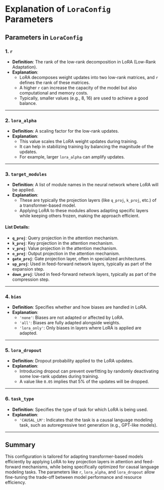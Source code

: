 # Explanation of `LoraConfig` Parameters

## Parameters in `LoraConfig`

### 1. `r`

- **Definition**: The rank of the low-rank decomposition in LoRA (Low-Rank Adaptation).
- **Explanation**:
  - LoRA decomposes weight updates into two low-rank matrices, and `r` defines the rank of these matrices.
  - A higher `r` can increase the capacity of the model but also computational and memory costs.
  - Typically, smaller values (e.g., 8, 16) are used to achieve a good balance.

---

### 2. `lora_alpha`

- **Definition**: A scaling factor for the low-rank updates.
- **Explanation**:
  - This value scales the LoRA weight updates during training.
  - It can help in stabilizing training by balancing the magnitude of the updates.
  - For example, larger `lora_alpha` can amplify updates.

---

### 3. `target_modules`

- **Definition**: A list of module names in the neural network where LoRA will be applied.
- **Explanation**:
  - These are typically the projection layers (like `q_proj`, `k_proj`, etc.) of a transformer-based model.
  - Applying LoRA to these modules allows adapting specific layers while keeping others frozen, making the approach efficient.

#### List Details:

- **`q_proj`**: Query projection in the attention mechanism.
- **`k_proj`**: Key projection in the attention mechanism.
- **`v_proj`**: Value projection in the attention mechanism.
- **`o_proj`**: Output projection in the attention mechanism.
- **`gate_proj`**: Gate projection layer, often in specialized architectures.
- **`up_proj`**: Used in feed-forward network layers, typically as part of the expansion step.
- **`down_proj`**: Used in feed-forward network layers, typically as part of the compression step.

---

### 4. `bias`

- **Definition**: Specifies whether and how biases are handled in LoRA.
- **Explanation**:
  - `'none'`: Biases are not adapted or affected by LoRA.
  - `'all'`: Biases are fully adapted alongside weights.
  - `'lora_only'`: Only biases in layers where LoRA is applied are adapted.

---

### 5. `lora_dropout`

- **Definition**: Dropout probability applied to the LoRA updates.
- **Explanation**:
  - Introducing dropout can prevent overfitting by randomly deactivating some low-rank updates during training.
  - A value like `0.05` implies that 5% of the updates will be dropped.

---

### 6. `task_type`

- **Definition**: Specifies the type of task for which LoRA is being used.
- **Explanation**:
  - `'CAUSAL_LM'`: Indicates that the task is a causal language modeling task, such as autoregressive text generation (e.g., GPT-like models).

---

## Summary

This configuration is tailored for adapting transformer-based models efficiently by applying LoRA to key projection layers in attention and feed-forward mechanisms, while being specifically optimized for causal language modeling tasks. The parameters like `r`, `lora_alpha`, and `lora_dropout` allow fine-tuning the trade-off between model performance and resource efficiency.
